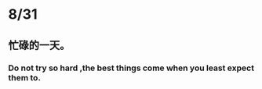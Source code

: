 # 8/31

## 忙碌的一天。

### Do  not try  so  hard ,the best things  come  when  you  least  expect   them to.

